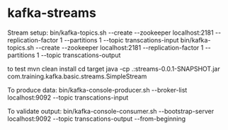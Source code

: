 # kafka-streams
Stream setup:
bin/kafka-topics.sh --create --zookeeper localhost:2181 --replication-factor 1 --partitions 1 --topic transcations-input
bin/kafka-topics.sh --create --zookeeper localhost:2181 --replication-factor 1 --partitions 1 --topic transcations-output

to test
mvn clean install
cd target
java -cp .:streams-0.0.1-SNAPSHOT.jar com.training.kafka.basic.streams.SimpleStream

To produce data:
bin/kafka-console-producer.sh --broker-list localhost:9092 --topic transcations-input

To validate output:
bin/kafka-console-consumer.sh --bootstrap-server localhost:9092 --topic  transcations-output --from-beginning
